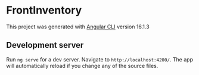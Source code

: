 
# FrontInventory

This project was generated with [Angular CLI](https://github.com/angular/angular-cli) version 16.1.3

## Development server

Run `ng serve` for a dev server. Navigate to `http://localhost:4200/`. The app will automatically reload if you change any of the source files.



